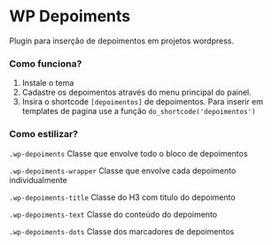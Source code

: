# WP Depoiments

Plugin para inserção de depoimentos em projetos wordpress.

### Como funciona?

1. Instale o tema
2. Cadastre os depoimentos através do menu principal do painel.
3. Insira o shortcode ``[depoimentos]`` de depoimentos. Para inserir em templates de pagina use a função ``do_shortcode('depoimentos')``

### Como estilizar?

``.wp-depoiments`` Classe que envolve todo o bloco de depoimentos

``.wp-depoiments-wrapper`` Classe que envolve cada depoimento individualmente

``.wp-depoiments-title`` Classe do H3 com titulo do depoimento

``.wp-depoiments-text`` Classe do conteúdo do depoimento

``.wp-depoiments-dots`` Classe dos marcadores de depoimentos
